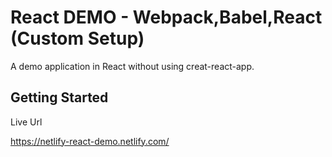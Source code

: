 # React DEMO - Webpack,Babel,React (Custom Setup)

A demo application in React without using creat-react-app.

## Getting Started

Live Url

https://netlify-react-demo.netlify.com/

